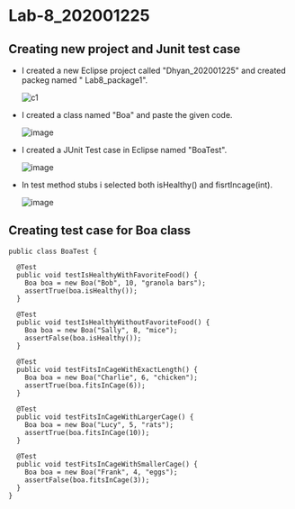 # Lab-8_202001225
<h2> Creating new project and Junit test case </h2>

- I created a new Eclipse project called "Dhyan_202001225" and created packeg named " Lab8_package1".

  ![c1](https://user-images.githubusercontent.com/124245399/233314720-b0c2e1f9-5ece-4036-b507-11d43c944d63.PNG)

- I created a class named "Boa" and paste the given code.

  ![image](https://user-images.githubusercontent.com/124245399/233314647-ace46bc4-4a9d-49bf-9acb-f6593849653e.png)

- I created a JUnit Test case in Eclipse named "BoaTest".

  ![image](https://user-images.githubusercontent.com/124245399/233315845-89d69bc6-fea6-4e7d-a765-d8c16251181a.png)
  
- In test method stubs i selected both isHealthy() and fisrtIncage(int).

  ![image](https://user-images.githubusercontent.com/124245399/233317177-4f784b1c-a1bd-49b2-9e82-8d642ff6e389.png)

<h2> Creating test case for Boa class </h2>

```
public class BoaTest {

  @Test
  public void testIsHealthyWithFavoriteFood() {
    Boa boa = new Boa("Bob", 10, "granola bars");
    assertTrue(boa.isHealthy());
  }

  @Test
  public void testIsHealthyWithoutFavoriteFood() {
    Boa boa = new Boa("Sally", 8, "mice");
    assertFalse(boa.isHealthy());
  }

  @Test
  public void testFitsInCageWithExactLength() {
    Boa boa = new Boa("Charlie", 6, "chicken");
    assertTrue(boa.fitsInCage(6));
  }

  @Test
  public void testFitsInCageWithLargerCage() {
    Boa boa = new Boa("Lucy", 5, "rats");
    assertTrue(boa.fitsInCage(10));
  }

  @Test
  public void testFitsInCageWithSmallerCage() {
    Boa boa = new Boa("Frank", 4, "eggs");
    assertFalse(boa.fitsInCage(3));
  }
}
```
